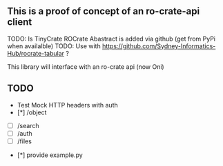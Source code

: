 ## This is a proof of concept of an ro-crate-api client

TODO: Is TinyCrate ROCrate Abastract is added via github (get from PyPi when availalble)
TODO: Use with https://github.com/Sydney-Informatics-Hub/rocrate-tabular ?

This library will interface with an ro-crate api (now Oni)

## TODO

- Test Mock HTTP headers with auth
- [*] /object
- [ ] /search
- [ ] /auth
- [ ] /files
- [*] provide example.py